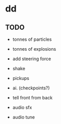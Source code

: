 # dd

## TODO

* tonnes of particles
* tonnes of explosions
* add steering force
* shake
* pickups
* ai. (checkpoints?)
* tell front from back

* audio sfx
* audio tune
